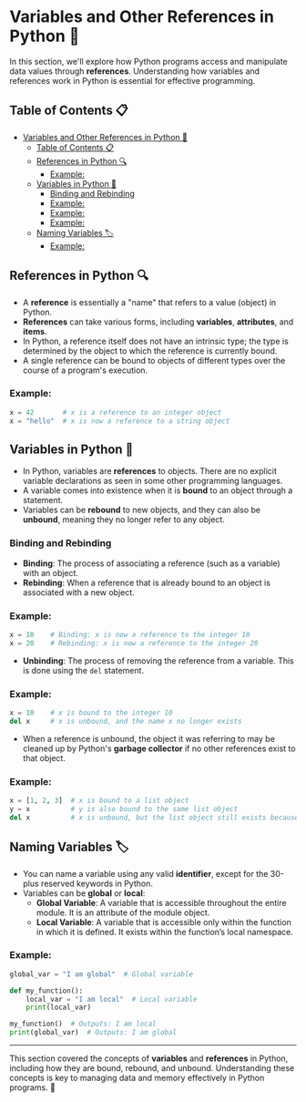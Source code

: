 # Variables and Other References in Python 🔗

In this section, we'll explore how Python programs access and manipulate data values through **references**. Understanding how variables and references work in Python is essential for effective programming.

## Table of Contents 📋

- [Variables and Other References in Python 🔗](#variables-and-other-references-in-python-)
  - [Table of Contents 📋](#table-of-contents-)
  - [References in Python 🔍](#references-in-python-)
    - [Example:](#example)
  - [Variables in Python 📝](#variables-in-python-)
    - [Binding and Rebinding](#binding-and-rebinding)
    - [Example:](#example-1)
    - [Example:](#example-2)
    - [Example:](#example-3)
  - [Naming Variables 🏷️](#naming-variables-️)
    - [Example:](#example-4)

## References in Python 🔍

- A **reference** is essentially a "name" that refers to a value (object) in Python.
- **References** can take various forms, including **variables**, **attributes**, and **items**.
- In Python, a reference itself does not have an intrinsic type; the type is determined by the object to which the reference is currently bound.
- A single reference can be bound to objects of different types over the course of a program's execution.

### Example:
```python
x = 42       # x is a reference to an integer object
x = "hello"  # x is now a reference to a string object
```

## Variables in Python 📝

- In Python, variables are **references** to objects. There are no explicit variable declarations as seen in some other programming languages.
- A variable comes into existence when it is **bound** to an object through a statement.
- Variables can be **rebound** to new objects, and they can also be **unbound**, meaning they no longer refer to any object.

### Binding and Rebinding

- **Binding**: The process of associating a reference (such as a variable) with an object.
- **Rebinding**: When a reference that is already bound to an object is associated with a new object.

### Example:
```python
x = 10    # Binding: x is now a reference to the integer 10
x = 20    # Rebinding: x is now a reference to the integer 20
```

- **Unbinding**: The process of removing the reference from a variable. This is done using the `del` statement.

### Example:
```python
x = 10    # x is bound to the integer 10
del x     # x is unbound, and the name x no longer exists
```

- When a reference is unbound, the object it was referring to may be cleaned up by Python's **garbage collector** if no other references exist to that object.

### Example:
```python
x = [1, 2, 3]  # x is bound to a list object
y = x          # y is also bound to the same list object
del x          # x is unbound, but the list object still exists because y refers to it
```

## Naming Variables 🏷️

- You can name a variable using any valid **identifier**, except for the 30-plus reserved keywords in Python.
- Variables can be **global** or **local**:
  - **Global Variable**: A variable that is accessible throughout the entire module. It is an attribute of the module object.
  - **Local Variable**: A variable that is accessible only within the function in which it is defined. It exists within the function’s local namespace.

### Example:
```python
global_var = "I am global"  # Global variable

def my_function():
    local_var = "I am local"  # Local variable
    print(local_var)

my_function()  # Outputs: I am local
print(global_var)  # Outputs: I am global
```

---

This section covered the concepts of **variables** and **references** in Python, including how they are bound, rebound, and unbound. Understanding these concepts is key to managing data and memory effectively in Python programs. 🧠
